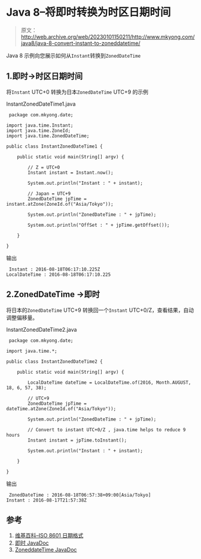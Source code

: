 # Java 8–将即时转换为时区日期时间

> 原文：<http://web.archive.org/web/20230101150211/http://www.mkyong.com/java8/java-8-convert-instant-to-zoneddatetime/>

Java 8 示例向您展示如何从`Instant`转换到`ZonedDateTime`

## 1.即时->时区日期时间

将`Instant` UTC+0 转换为日本`ZonedDateTime` UTC+9 的示例

InstantZonedDateTime1.java

```
 package com.mkyong.date;

import java.time.Instant;
import java.time.ZoneId;
import java.time.ZonedDateTime;

public class InstantZonedDateTime1 {

    public static void main(String[] argv) {

        // Z = UTC+0
        Instant instant = Instant.now();

        System.out.println("Instant : " + instant);

        // Japan = UTC+9
        ZonedDateTime jpTime = instant.atZone(ZoneId.of("Asia/Tokyo"));

        System.out.println("ZonedDateTime : " + jpTime);

        System.out.println("OffSet : " + jpTime.getOffset());

    }

} 
```

输出

```
 Instant : 2016-08-18T06:17:10.225Z
LocalDateTime : 2016-08-18T06:17:10.225 
```

## 2.ZonedDateTime ->即时

将日本的`ZonedDateTime` UTC+9 转换回一个`Instant` UTC+0/Z，查看结果，自动调整偏移量。

InstantZonedDateTime2.java

```
 package com.mkyong.date;

import java.time.*;

public class InstantZonedDateTime2 {

    public static void main(String[] argv) {

        LocalDateTime dateTime = LocalDateTime.of(2016, Month.AUGUST, 18, 6, 57, 38);

        // UTC+9
        ZonedDateTime jpTime = dateTime.atZone(ZoneId.of("Asia/Tokyo"));

        System.out.println("ZonedDateTime : " + jpTime);

        // Convert to instant UTC+0/Z , java.time helps to reduce 9 hours
        Instant instant = jpTime.toInstant();

        System.out.println("Instant : " + instant);

    }

} 
```

输出

```
 ZonedDateTime : 2016-08-18T06:57:38+09:00[Asia/Tokyo]
Instant : 2016-08-17T21:57:38Z 
```

## 参考

1.  [维基百科–ISO 8601 日期格式](http://web.archive.org/web/20220627214124/https://en.wikipedia.org/wiki/ISO_8601)
2.  [即时 JavaDoc](http://web.archive.org/web/20220627214124/https://docs.oracle.com/javase/8/docs/api/java/time/Instant.html)
3.  [ZoneddateTime JavaDoc](http://web.archive.org/web/20220627214124/https://docs.oracle.com/javase/8/docs/api/java/time/ZonedDateTime.html)

<input type="hidden" id="mkyong-current-postId" value="14045">